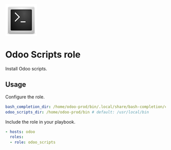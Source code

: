 <img src="/logos/odoo_scripts.png" alt="odoo_scripts logo" width="100" height="100">

# Odoo Scripts role

Install Odoo scripts.

## Usage

Configure the role.

```yml
bash_completion_dir: /home/odoo-prod/bin/.local/share/bash-completion/completions # defaults: /etc/bash_completion.d
odoo_scripts_dir: /home/odoo-prod/bin # default: /usr/local/bin
```

Include the role in your playbook.

```yml
- hosts: odoo
  roles:
  - role: odoo_scripts
```
